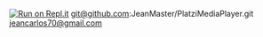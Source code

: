 [![Run on Repl.it](https://repl.it/badge/github/JeanMaster/PlatziMediaPlayer)](https://repl.it/github/JeanMaster/PlatziMediaPlayer)
git@github.com:JeanMaster/PlatziMediaPlayer.git
jeancarlos70@gmail.com
